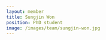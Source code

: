 ```yaml
---
layout: member
title: Sungjin Won
position: PhD student
image: /images/team/sungjin-won.jpg
---
```

